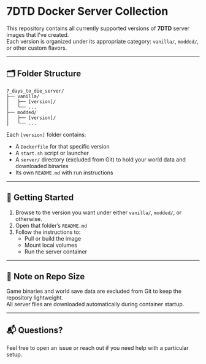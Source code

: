 # 7DTD Docker Server Collection

This repository contains all currently supported versions of **7DTD** server images that I've created.  
Each version is organized under its appropriate category: `vanilla/`, `modded/`, or other custom flavors.

---

## 🗂️ Folder Structure

```
7_days_to_die_server/
├── vanilla/
│   ├── [version]/
│   └── ...
├── modded/
│   ├── [version]/
│   └── ...
```

Each `[version]` folder contains:
- A `Dockerfile` for that specific version
- A `start.sh` script or launcher
- A `server/` directory (excluded from Git) to hold your world data and downloaded binaries
- Its own `README.md` with run instructions

---

## 🚀 Getting Started

1. Browse to the version you want under either `vanilla/`, `modded/`, or otherwise.
2. Open that folder’s `README.md`
3. Follow the instructions to:
   - Pull or build the image
   - Mount local volumes
   - Run the server container

---

## 🧼 Note on Repo Size

Game binaries and world save data are excluded from Git to keep the repository lightweight.  
All server files are downloaded automatically during container startup.

---

## 📬 Questions?

Feel free to open an issue or reach out if you need help with a particular setup.
